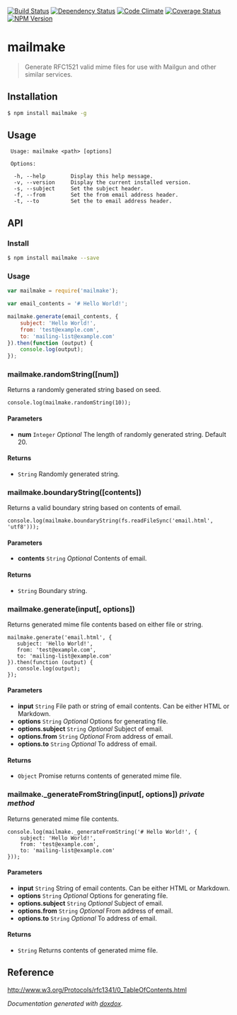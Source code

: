 [![Build Status](https://api.travis-ci.org/neogeek/mailmake.svg)](https://travis-ci.org/neogeek/mailmake)
[![Dependency Status](https://david-dm.org/neogeek/mailmake.svg?style=flat)](https://david-dm.org/neogeek/mailmake)
[![Code Climate](https://codeclimate.com/github/neogeek/mailmake/badges/gpa.svg)](https://codeclimate.com/github/neogeek/mailmake)
[![Coverage Status](https://coveralls.io/repos/neogeek/mailmake/badge.svg?branch=master)](https://coveralls.io/r/neogeek/mailmake?branch=master)
[![NPM Version](http://img.shields.io/npm/v/mailmake.svg?style=flat)](https://www.npmjs.org/package/mailmake)

# mailmake

> Generate RFC1521 valid mime files for use with Mailgun and other similar services.

## Installation

```bash
$ npm install mailmake -g
```

## Usage

```
 Usage: mailmake <path> [options]

 Options:

  -h, --help        Display this help message.
  -v, --version     Display the current installed version.
  -s, --subject     Set the subject header.
  -f, --from        Set the from email address header.
  -t, --to          Set the to email address header.
```

## API

### Install

```bash
$ npm install mailmake --save
```

### Usage

```javascript
var mailmake = require('mailmake');

var email_contents = '# Hello World!';

mailmake.generate(email_contents, {
    subject: 'Hello World!',
    from: 'test@example.com',
    to: 'mailing-list@example.com'
}).then(function (output) {
    console.log(output);
});
```



### mailmake.randomString([num]) 

Returns a randomly generated string based on seed.

    console.log(mailmake.randomString(10));


#### Parameters

- **num** `Integer`  *Optional* The length of randomly generated string. Default 20.




#### Returns


- `String`   Randomly generated string.




### mailmake.boundaryString([contents]) 

Returns a valid boundary string based on contents of email.

    console.log(mailmake.boundaryString(fs.readFileSync('email.html', 'utf8')));


#### Parameters

- **contents** `String`  *Optional* Contents of email.




#### Returns


- `String`   Boundary string.




### mailmake.generate(input[, options]) 

Returns generated mime file contents based on either file or string.

    mailmake.generate('email.html', {
       subject: 'Hello World!',
       from: 'test@example.com',
       to: 'mailing-list@example.com'
    }).then(function (output) {
       console.log(output);
    });


#### Parameters

- **input** `String`   File path or string of email contents. Can be either HTML or Markdown.
- **options** `String`  *Optional* Options for generating file.
- **options.subject** `String`  *Optional* Subject of email.
- **options.from** `String`  *Optional* From address of email.
- **options.to** `String`  *Optional* To address of email.




#### Returns


- `Object`   Promise returns contents of generated mime file.




### mailmake._generateFromString(input[, options])  *private method*

Returns generated mime file contents.

    console.log(mailmake._generateFromString('# Hello World!', {
        subject: 'Hello World!',
        from: 'test@example.com',
        to: 'mailing-list@example.com'
    }));


#### Parameters

- **input** `String`   String of email contents. Can be either HTML or Markdown.
- **options** `String`  *Optional* Options for generating file.
- **options.subject** `String`  *Optional* Subject of email.
- **options.from** `String`  *Optional* From address of email.
- **options.to** `String`  *Optional* To address of email.




#### Returns


- `String`   Returns contents of generated mime file.




## Reference

<http://www.w3.org/Protocols/rfc1341/0_TableOfContents.html>

*Documentation generated with [doxdox](https://github.com/neogeek/doxdox).*
